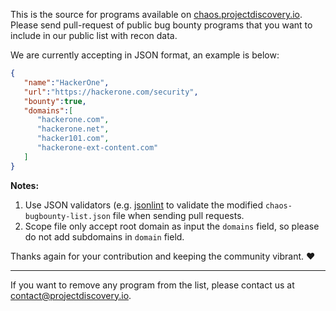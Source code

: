 This is the source for programs available on [chaos.projectdiscovery.io](http://chaos.projectdiscovery.io/). Please send pull-request of public bug bounty programs that you want to include in our public list with recon data. 

We are currently accepting in JSON format, an example is below:

```json
{
   "name":"HackerOne",
   "url":"https://hackerone.com/security",
   "bounty":true,
   "domains":[
      "hackerone.com",
      "hackerone.net",
      "hacker101.com",
      "hackerone-ext-content.com"
   ]
}
```

**Notes:** 
1. Use JSON validators (e.g. [jsonlint](https://jsonlint.com) to validate the modified `chaos-bugbounty-list.json` file when sending pull requests.
2. Scope file only accept root domain as input the `domains` field, so please do not add subdomains in `domain` field. 

Thanks again for your contribution and keeping the community vibrant. :heart:

-------

If you want to remove any program from the list, please contact us at contact@projectdiscovery.io.
